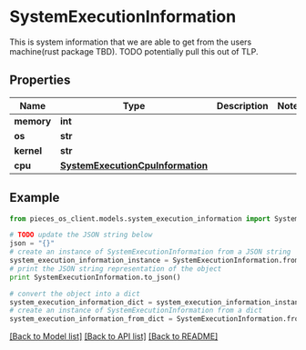 # SystemExecutionInformation

This is system information that we are able to get from the users machine(rust package TBD). TODO potentially pull this out of TLP.

## Properties
Name | Type | Description | Notes
------------ | ------------- | ------------- | -------------
**memory** | **int** |  | 
**os** | **str** |  | 
**kernel** | **str** |  | 
**cpu** | [**SystemExecutionCpuInformation**](SystemExecutionCpuInformation.md) |  | 

## Example

```python
from pieces_os_client.models.system_execution_information import SystemExecutionInformation

# TODO update the JSON string below
json = "{}"
# create an instance of SystemExecutionInformation from a JSON string
system_execution_information_instance = SystemExecutionInformation.from_json(json)
# print the JSON string representation of the object
print SystemExecutionInformation.to_json()

# convert the object into a dict
system_execution_information_dict = system_execution_information_instance.to_dict()
# create an instance of SystemExecutionInformation from a dict
system_execution_information_from_dict = SystemExecutionInformation.from_dict(system_execution_information_dict)
```
[[Back to Model list]](../README.md#documentation-for-models) [[Back to API list]](../README.md#documentation-for-api-endpoints) [[Back to README]](../README.md)


